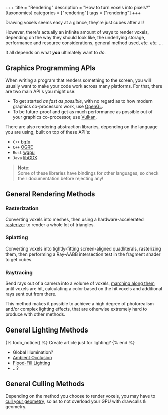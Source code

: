 +++
title = "Rendering"
description = "How to turn voxels into pixels?"
[taxonomies]
categories = ["rendering"]
tags = ["rendering"]
+++

Drawing voxels seems easy at a glance, they're just cubes after all!

However, there's actually an infinite amount of ways to render voxels, depending on the way they should look like,
the underlying storage, performance and resource considerations, general method used, *etc. etc.* ...

It all depends on what ***you*** ultimately want to *do*.

## Graphics Programming APIs

When writing a program that renders something to the screen,
you will usually want to make your code work across many platforms.
For that, there are two main API's you might use:

- To get started *as fast as possible*, with no regard as to how modern graphics co-processors work,
  use [OpenGL](/wiki/opengl).
- To be future-proof and get as much performance as possible out of your graphics co-processor,
  use [Vulkan](/wiki/vulkan).

There are also rendering abstraction libraries,
depending on the language you are using,
built on top of these API's:

- `C++` [bgfx](https://github.com/bkaradzic/bgfx)
- `C++` [OGRE](https://ogrecave.github.io/ogre/)
- `Rust` [wgpu](https://wgpu.rs/)
- `Java` [libGDX](https://libgdx.com/)

> **Note**:  
> Some of these libraries have bindings for other languages,
> so check their documentation before rejecting any!

## General Rendering Methods

### Rasterization

Converting voxels into meshes, then using a hardware-accelerated [rasterizer](https://en.wikipedia.org/wiki/Rasterisation)
to render a whole lot of triangles.

### Splatting

Converting voxels into tightly-fitting screen-aligned quadliterals, rasterizing them,
then performing a Ray-AABB intersection test in the fragment shader to get cubes.

### Raytracing

Send rays out of a camera into a volume of voxels, [marching along them](/wiki/raycasting) until voxels are hit,
calculating a color based on the hit voxels and additional rays sent out from there.

This method makes it possible to achieve a high degree of photorealism and/or complex lighting effects,
that are otherwise extremely hard to produce with other methods.

## General Lighting Methods

{% todo_notice() %} Create article just for lighting? {% end %}

- Global Illumination?
- [Ambient Occlusion](https://0fps.net/2013/07/03/ambient-occlusion-for-minecraft-like-worlds/)
- [Flood-Fill Lighting](https://web.archive.org/web/20210429192404/https://www.seedofandromeda.com/blogs/29-fast-flood-fill-lighting-in-a-blocky-voxel-game-pt-1)
- ...?

## General Culling Methods

Depending on the method you choose to render voxels,
you may have to [cull your geometry](/wiki/culling),
so as to not overload your GPU with drawcalls & geometry.
